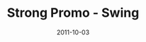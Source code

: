 ---
layout: media
category: media
title: "Strong Promo - Swing"
date: 2011-10-03
description: "Find strength you didn't know you had&#58; StrongChallenge.com"
tag: 
 - strong-challenge
 - journey
video: "http://s3.amazonaws.com/crossroads-media/other-media/video/strong_swing.mp4"
video-poster: "http://s3.amazonaws.com/crossroads-media/images/strong_swing_still.jpg"
---